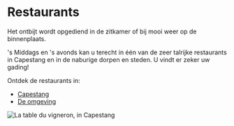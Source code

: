 # Restaurants

Het ontbijt wordt opgediend in de zitkamer of bij mooi weer op de binnenplaats.

's Middags en 's avonds kan u terecht in één van de zeer talrijke restaurants in Capestang en in de naburige dorpen en steden. U vindt er zeker uw gading!

Ontdek de restaurants in:

* [Capestang](/nl/restaurants/capestang)
* [De omgeving](/nl/restaurants/omgeving)

![La table du vigneron, in Capestang](/images/restaurants.jpg)